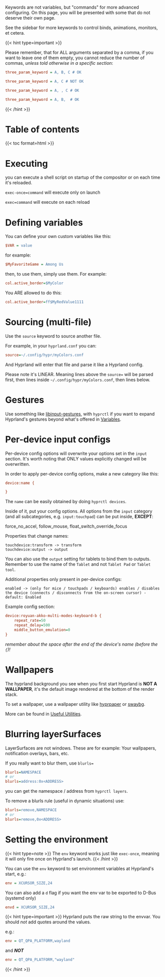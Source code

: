 Keywords are not variables, but "commands" for more advanced configuring. On this
page, you will be presented with some that do not deserve their own page.

See the sidebar for more keywords to control binds, animations, monitors, et cetera.

{{< hint type=important >}}

Please remember, that for ALL arguments separated by a comma, if you want to
leave one of them empty, you cannot reduce the number of commas, _unless told
otherwise in a specific section_:

```ini
three_param_keyword = A, B, C # OK

three_param_keyword = A, C # NOT OK

three_param_keyword = A, , C # OK

three_param_keyword = A, B,  # OK
```

{{< /hint >}}

# Table of contents

{{< toc format=html >}}

# Executing

you can execute a shell script on startup of the compositor or on each time it's
reloaded.

`exec-once=command` will execute only on launch

`exec=command` will execute on each reload

# Defining variables

You can define your own custom variables like this:

```ini
$VAR = value
```

for example:

```ini
$MyFavoriteGame = Among Us
```

then, to use them, simply use them. For example:

```ini
col.active_border=$MyColor
```

You ARE allowed to do this:

```ini
col.active_border=ff$MyRedValue1111
```

# Sourcing (multi-file)

Use the `source` keyword to source another file.

For example, in your `hyprland.conf` you can:

```ini
source=~/.config/hypr/myColors.conf
```

And Hyprland will enter that file and parse it like a Hyprland config.

Please note it's LINEAR. Meaning lines above the `source=` will be parsed first,
then lines inside `~/.config/hypr/myColors.conf`, then lines below.

# Gestures

Use something like
[libinput-gestures](https://github.com/bulletmark/libinput-gestures), with
`hyprctl` if you want to expand Hyprland's gestures beyond what's offered in
[Variables](../Variables).

# Per-device input configs

Per-device config options will overwrite your options set in the `input`
section. It's worth noting that ONLY values explicitly changed will be
overwritten.

In order to apply per-device config options, make a new category like this:

```ini
device:name {

}
```

The `name` can be easily obtained by doing `hyprctl devices`.

Inside of it, put your config options. All options from the `input` category
(and all subcategories, e.g. `input:touchpad`) can be put inside, **EXCEPT**:

force_no_accel, follow_mouse, float_switch_override_focus

Properties that change names:

```plain
touchdevice:transform -> transform
touchdevice:output -> output
```

You can also use the `output` setting for tablets to bind them to outputs. Remember to
use the name of the `Tablet` and not `Tablet Pad` or `Tablet tool`.

Additional properties only present in per-device configs:
```plain
enabled -> (only for mice / touchpads / keyboards) enables / disables the device (connects / disconnects from the on-screen cursor) - default: Enabled
```

Example config section:

```ini
device:royuan-akko-multi-modes-keyboard-b {
    repeat_rate=50
    repeat_delay=500
    middle_button_emulation=0
}
```

_remember about the space after the end of the device's name (before the `{`)!_

# Wallpapers

The hyprland background you see when you first start Hyprland is **NOT A
WALLPAPER**, it's the default image rendered at the bottom of the render stack.

To set a wallpaper, use a wallpaper utility like
[hyprpaper](https://github.com/hyprwm/hyprpaper) or [swaybg](https://github.com/swaywm/swaybg). 

More can be found in [Useful Utilities](../../Useful-Utilities).

# Blurring layerSurfaces

LayerSurfaces are not windows. These are for example: Your wallpapers,
notification overlays, bars, etc.

If you really want to blur them, use `blurls=`

```ini
blurls=NAMESPACE
# or
blurls=address:0x<ADDRESS>
```

you can get the namespace / address from `hyprctl layers`.

To remove a blurls rule (useful in dynamic situations) use:

```ini
blurls=remove,NAMESPACE
# or
blurls=remove,0x<ADDRESS>
```

# Setting the environment

{{< hint type=note >}}
The `env` keyword works just like `exec-once`, meaning it will only fire once on Hyprland's launch.
{{< /hint >}}

You can use the `env` keyword to set environment variables at Hyprland's start, e.g.:
```ini
env = XCURSOR_SIZE,24
```

You can also add a `d` flag if you want the env var to be exported to D-Bus (systemd only)
```ini
envd = XCURSOR_SIZE,24
```

{{< hint type=important >}}
Hyprland puts the raw string to the envvar. You should _not_ add quotes around the values.

e.g.:
```ini
env = QT_QPA_PLATFORM,wayland
```

and ***NOT***
```ini
env = QT_QPA_PLATFORM,"wayland"
```
{{< /hint >}}